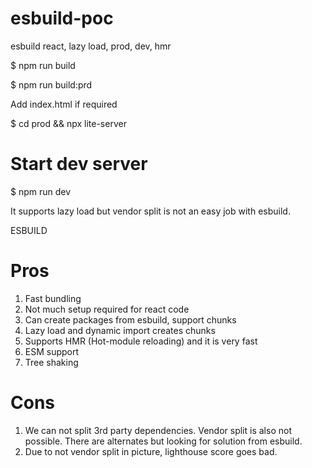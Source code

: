 # esbuild-poc
esbuild react, lazy load, prod, dev, hmr


$ npm run build

$ npm run build:prd

Add index.html if required

$ cd prod && npx lite-server

# Start dev server
$ npm run dev


It supports lazy load but vendor split is not an easy job with esbuild.

ESBUILD
# Pros
1. Fast bundling
2. Not much setup required for react code
3. Can create packages from esbuild, support chunks
4. Lazy load and dynamic import creates chunks
5. Supports HMR (Hot-module reloading) and it is very fast
6. ESM support
7. Tree shaking

# Cons
1. We can not split 3rd party dependencies. Vendor split is also not possible. There are alternates but looking for solution from esbuild.
2. Due to not vendor split in picture, lighthouse score goes bad.
